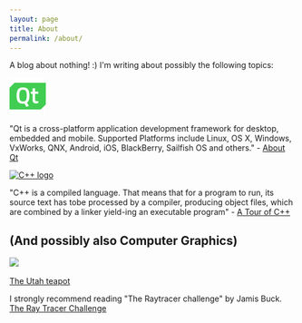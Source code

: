 ```yaml
---
layout: page
title: About
permalink: /about/
---
```

A blog about nothing! :) I'm writing about possibly the following topics:

<a href="https://qt.io">
<img alt="Qt" src="/img/qt-logo.png">
</a>

"Qt is a cross-platform application development framework for desktop, embedded and mobile. Supported Platforms include Linux, OS X, Windows, VxWorks, QNX, Android, iOS, BlackBerry, Sailfish OS and others." - [About Qt](https://wiki.qt.io/About_Qt)

<a href="https://isocpp.org/get-started">
<img src="https://isocpp.org/files/img/cpp_logo.png" width="64" alt="C++ logo"> 
</a>

"C++ is a compiled language.  That means that for a program to run, its source text has tobe processed by a compiler, producing object files, which are combined by a linker yield-ing an executable program" - [A Tour of C++](https://isocpp.org/tour)

## (And possibly also Computer Graphics)

<img src="https://upload.wikimedia.org/wikipedia/commons/5/5f/Utah_teapot_simple_2.png" width="160">

[The Utah teapot](https://en.wikipedia.org/wiki/Utah_teapot)


I strongly recommend reading "The Raytracer challenge" by Jamis Buck. [The Ray Tracer Challenge](https://pragprog.com/book/jbtracer/the-ray-tracer-challenge)

